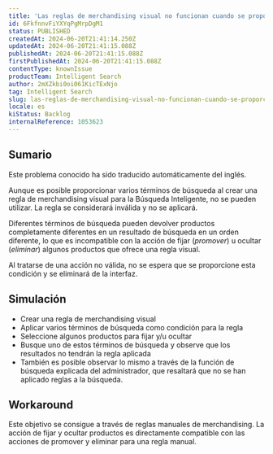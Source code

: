 ```yaml
---
title: 'Las reglas de merchandising visual no funcionan cuando se proporcionan varios términos de búsqueda'
id: 6FkfnnvFiYXYqPgMrpDgM1
status: PUBLISHED
createdAt: 2024-06-20T21:41:14.250Z
updatedAt: 2024-06-20T21:41:15.088Z
publishedAt: 2024-06-20T21:41:15.088Z
firstPublishedAt: 2024-06-20T21:41:15.088Z
contentType: knownIssue
productTeam: Intelligent Search
author: 2mXZkbi0oi061KicTExNjo
tag: Intelligent Search
slug: las-reglas-de-merchandising-visual-no-funcionan-cuando-se-proporcionan-varios-terminos-de-busqueda
locale: es
kiStatus: Backlog
internalReference: 1053623
---
```


## Sumario

<div class="alert alert-info">
  <p>Este problema conocido ha sido traducido automáticamente del inglés.</p>
</div>


Aunque es posible proporcionar varios términos de búsqueda al crear una regla de merchandising visual para la Búsqueda Inteligente, no se pueden utilizar. La regla se considerará inválida y no se aplicará.

Diferentes términos de búsqueda pueden devolver productos completamente diferentes en un resultado de búsqueda en un orden diferente, lo que es incompatible con la acción de fijar (_promover_) u ocultar (_eliminar_) algunos productos que ofrece una regla visual.

Al tratarse de una acción no válida, no se espera que se proporcione esta condición y se eliminará de la interfaz.


##

## Simulación



- Crear una regla de merchandising visual
- Aplicar varios términos de búsqueda como condición para la regla
- Seleccione algunos productos para fijar y/u ocultar
- Busque uno de estos términos de búsqueda y observe que los resultados no tendrán la regla aplicada
- También es posible observar lo mismo a través de la función de búsqueda explicada del administrador, que resaltará que no se han aplicado reglas a la búsqueda.



## Workaround


Este objetivo se consigue a través de reglas manuales de merchandising. La acción de fijar y ocultar productos es directamente compatible con las acciones de promover y eliminar para una regla manual.




